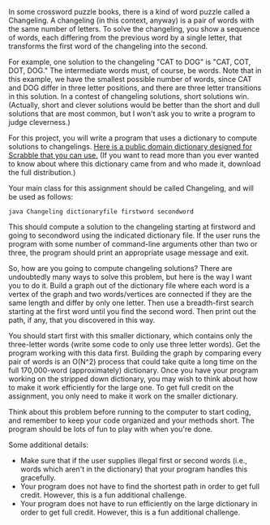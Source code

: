 In some crossword puzzle books, there is a kind of word puzzle called a Changeling. A changeling (in this context, anyway) is a pair of words with the same number of letters. To solve the changeling, you show a sequence of words, each differing from the previous word by a single letter, that transforms the first word of the changeling into the second.

For example, one solution to the changeling "CAT to DOG" is "CAT, COT, DOT, DOG." The intermediate words must, of course, be words. Note that in this example, we have the smallest possible number of words, since CAT and DOG differ in three letter positions, and there are three letter transitions in this solution. In a contest of changeling solutions, short solutions win. (Actually, short and clever solutions would be better than the short and dull solutions that are most common, but I won't ask you to write a program to judge cleverness.)

For this project, you will write a program that uses a dictionary to compute solutions to changelings. [Here is a public domain dictionary designed for Scrabble that you can use.](https://www.cs.carleton.edu/faculty/dmusican/cs201f07/WORD.LST) (If you want to read more than you ever wanted to know about where this dictionary came from and who made it, download the full distribution.)

Your main class for this assignment should be called Changeling, and will be used as follows:
```
java Changeling dictionaryfile firstword secondword
```

This should compute a solution to the changeling starting at firstword and going to secondword using the indicated dictionary file. If the user runs the program with some number of command-line arguments other than two or three, the program should print an appropriate usage message and exit.

So, how are you going to compute changeling solutions? There are undoubtedly many ways to solve this problem, but here is the way I want you to do it. Build a graph out of the dictionary file where each word is a vertex of the graph and two words/vertices are connected if they are the same length and differ by only one letter. Then use a breadth-first search starting at the first word until you find the second word. Then print out the path, if any, that you discovered in this way.

You should start first with this smaller dictionary, which contains only the three-letter words (write some code to only use three letter words). Get the program working with this data first. Building the graph by comparing every pair of words is an O(N^2) process that could take quite a long time on the full 170,000-word (approximately) dictionary. Once you have your program working on the stripped down dictionary, you may wish to think about how to make it work efficiently for the large one. To get full credit on the assignment, you only need to make it work on the smaller dictionary.

Think about this problem before running to the computer to start coding, and remember to keep your code organized and your methods short. The program should be lots of fun to play with when you're done.

Some additional details:

- Make sure that if the user supplies illegal first or second words (i.e., words which aren't in the dictionary) that your program handles this gracefully.
- Your program does not have to find the shortest path in order to get full credit. However, this is a fun additional challenge.
- Your program does not have to run efficiently on the large dictionary in order to get full credit. However, this is a fun additional challenge.